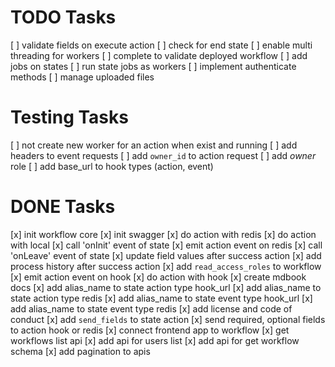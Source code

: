 # TODO Tasks

[ ] validate fields on execute action
[ ] check for end state
[ ] enable multi threading for workers
[ ] complete to validate deployed workflow
[ ] add jobs on states
[ ] run state jobs as workers
[ ] implement authenticate methods
[ ] manage uploaded files

# Testing Tasks
[ ] not create new worker for an action when exist and running
[ ] add headers to event requests
[ ] add `owner_id` to action request
[ ] add _owner_ role
[ ] add base_url to hook types (action, event)

# DONE Tasks
[x] init workflow core
[x] init swagger
[x] do action with redis
[x] do action with local
[x] call 'onInit' event of state
[x] emit action event on redis
[x] call 'onLeave' event of state
[x] update field values after success action
[x] add process history after success action
[x] add `read_access_roles` to workflow
[x] emit action event on hook
[x] do action with hook
[x] create mdbook docs
[x] add alias_name to state action type hook_url
[x] add alias_name to state action type redis
[x] add alias_name to state event type hook_url
[x] add alias_name to state event type redis
[x] add license and code of conduct
[x] add `send_fields` to state action
[x] send required, optional fields to action hook or redis
[x] connect frontend app to workflow
[x] get workflows list api
[x] add api for users list
[x] add api for get workflow schema
[x] add pagination to apis

